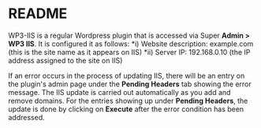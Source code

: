 # README #

WP3-IIS is a regular Wordpress plugin that is accessed via Super **Admin > WP3 IIS**. 
It is configured it as follows: 
*i) Website description: example.com (this is the site name as it appears on IIS) 
*ii) Server IP: 192.168.0.10 (the IP address assigned to the site on IIS)

If an error occurs in the process of updating IIS, there will be an entry on the plugin's admin page under the **Pending Headers** tab showing the error message.
The IIS update is carried out automatically as you add and remove domains. 
For the entries showing up under **Pending Headers**, the update is done by clicking on **Execute** after the error condition has been addressed.